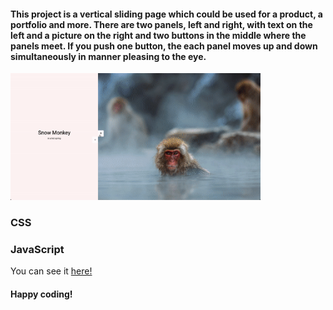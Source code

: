 <h4>This project is a vertical sliding page which could be used for a product, a portfolio and more. There are two panels, left and right, with text on the left and a picture on the right and two buttons in the middle where the panels meet. If you push one button, the each panel moves up and down simultaneously in manner pleasing to the eye.</h4>

<!-- ![Vertical Slider](images/demo.gif) -->
<img src="images/demo.gif" alt="Vertical Slider" width="400"/>

<br>

<h3>CSS</h3>

<h3>JavaScript</h3>


You can see it [here!](https://zenidith.github.io/vertical-slider/)

<h4>Happy coding!</h4>